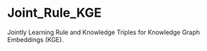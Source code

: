 # Joint_Rule_KGE

[//]:
    b

Jointly Learning Rule and Knowledge Triples for Knowledge Graph Embeddings (KGE).
